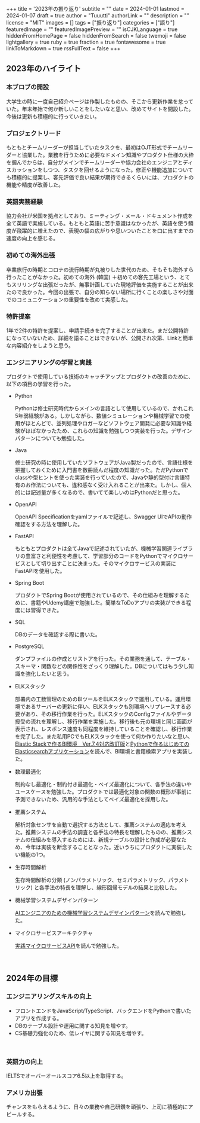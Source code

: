+++
title = '2023年の振り返り'
subtitle = ""
date = 2024-01-01
lastmod = 2024-01-07
draft = true
author = "Tuuutti"
authorLink = ""
description = ""
license = "MIT"
images = []
tags = ["振り返り"]
categories = ["語り"]
featuredImage = ""
featuredImagePreview = ""
isCJKLanguage = true
hiddenFromHomePage = false
hiddenFromSearch = false
twemoji = false
lightgallery = true
ruby = true
fraction = true
fontawesome = true
linkToMarkdown = true
rssFullText = false
+++

<!--more-->

## 2023年のハイライト
### 本ブロブの開設
大学生の時に一度自己紹介ページは作製したものの、そこから更新作業を怠っていた。年末年始で何か新しいことをしたいなと思い、改めてサイトを開設した。今後は更新も積極的に行っていきたい。
<br>

### プロジェクトリード
もともとチームリーダーが担当していたタスクを、最初はOJT形式でチームリーダーと協業した。業務を行うために必要なドメイン知識やプロダクト仕様の大枠を掴んでからは、自分がメインでチームリーダーや協力会社のエンジニアとディスカッションをしつつ、タスクを回せるようになった。修正や機能追加についても積極的に提案し、客先評価で良い結果が期待できるくらいには、プロダクトの機能や精度が改善した。
<br>

### 英語実務経験
協力会社が米国を拠点としており、ミーティング・メール・ドキュメント作成を全て英語で実施している。もともと英語に苦手意識はなかったが、英語を使う頻度が飛躍的に増えたので、表現の幅の広がりや思いついたことを口に出すまでの速度の向上を感じる。
<br>

### 初めての海外出張
卒業旅行の時期とコロナの流行時期が丸被りした世代のため、そもそも海外すら行ったことがなかった。初めての海外 (韓国) ＋初めての客先工場という、とてもスリリングな出張だったが、無事計画していた現地評価を実施することが出来たので良かった。今回の出張で、自分の知らない場所に行くことの楽しさや対面でのコミュニケーションの重要性を改めて実感した。
<br>

### 特許提案
1年で2件の特許を提案し、申請手続きを完了することが出来た。まだ公開特許になっていないため、詳細を語ることはできないが、公開され次第、Linkと簡単な内容紹介をしようと思う。
<br>

### エンジニアリングの学習と実践
プロダクトで使用している技術のキャッチアップとプロダクトの改善のために、以下の項目の学習を行った。
- Python

    Pythonは修士研究時代からメインの言語として使用しているので、かれこれ5年弱経験がある。しかしながら、数値シミュレーションや機械学習での使用がほとんどで、並列処理やロガーなどソフトウェア開発に必要な知識や経験がほぼなかったため、これらの知識を勉強しつつ実装を行った。デザインパターンについても勉強した。

- Java

    修士研究の時に使用していたソフトウェアがJava製だったので、言語仕様を把握しておくために入門書を数冊読んだ程度の知識だった。ただPythonでclassや型ヒントを使った実装を行っていたので、Javaや静的型付け言語特有のお作法についても、違和感なく受け入れることが出来た。しかし、個人的には記述量が多くなるので、書いてて楽しいのはPythonだと思った。

- OpenAPI

    OpenAPI Specificationをyamlファイルで記述し、Swagger UIでAPIの動作確認をする方法を理解した。

- FastAPI

    もともとプロダクトは全てJavaで記述されていたが、機械学習関連ライブラリの豊富さと利便性を考慮して、学習部分のコードをPythonでマイクロサービスとして切り出すことに決まった。そのマイクロサービスの実装にFastAPIを使用した。

- Spring Boot

    プロダクトでSpring Bootが使用されているので、その仕組みを理解するために、書籍やUdemy講座で勉強した。簡単なToDoアプリの実装ができる程度には習得できた。

- SQL

    DBのデータを確認する際に書いた。

- PostgreSQL

    ダンプファイルの作成とリストアを行った。その業務を通して、テーブル・スキーマ・関数などの関係性をざっくり理解した。DBについてはもう少し知識を強化したいと思う。

- ELKスタック

    部署内の工数管理のためのBIツールをELKスタックで運用している。運用環境であるサーバーの更新に伴い、ELKスタックも別環境へリプレースする必要があり、その移行作業を行った。ELKスタックのConfigファイルやデータ授受の流れを理解し、移行作業を実施した。移行後も元の環境と同じ画面が表示され、レスポンス速度も同程度を維持していることを確認し、移行作業を完了した。また私用PCでもELKスタックを使って何か作りたいなと思い、[Elastic Stackで作るBI環境　Ver.7.4対応改訂版](https://nextpublishing.jp/book/11162.html)と[Pythonで作るはじめてのElasticsearchアプリケーション](https://www.amazon.co.jp/gp/product/B082ZTXBNZ/ref=as_li_tl?ie=UTF8&camp=247&creative=1211&creativeASIN=B082ZTXBNZ&linkCode=as2&tag=chngng0103-22&linkId=2ee1701756b3640894b07857eefe1f45)を読んで、BI環境と書籍検索アプリを実装した。

- 数理最適化

    制約なし最適化・制約付き最適化・ベイズ最適化について、各手法の違いやユースケースを勉強した。プロダクトでは最適化対象の関数の概形が事前に予測できないため、汎用的な手法としてベイズ最適化を採用した。

- 推薦システム

    解析対象センサを自動で選択する方法として、推薦システムの適応を考えた。推薦システムの手法の調査と各手法の特長を理解したものの、推薦システムの仕組みを導入するためには、新規テーブルの設計と作成が必要なため、今年は実装を断念することとなった。近いうちにプロダクトに実装したい機能の1つ。

- 生存時間解析

    生存時間解析の分類 (ノンパラメトリック、セミパラメトリック、パラメトリック) と各手法の特長を理解し、線形回帰モデルの結果と比較した。

- 機械学習システムデザインパターン

    [AIエンジニアのための機械学習システムデザインパターン](https://www.shoeisha.co.jp/book/detail/9784798169453)を読んで勉強した。

- マイクロサービスアーキテクチャ

    [実践マイクロサービスAPI](https://www.shoeisha.co.jp/book/detail/9784798179735)を読んで勉強した。
<br>

## 2024年の目標
### エンジニアリングスキルの向上
- フロントエンドをJavaScript/TypeScript、バックエンドをPythonで書いたアプリを作成する。
- DBのテーブル設計や運用に関する知見を増やす。
- CS基礎力強化のため、低レイヤに関する知見を増やす。
<br>

### 英語力の向上
IELTSでオーバーオールスコア6.5以上を取得する。
<br>

### アメリカ出張
チャンスをもらえるように、日々の業務や自己研鑽を頑張り、上司に積極的にアピールする。
<br>
